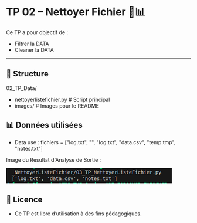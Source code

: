 # TP 02 – Nettoyer Fichier 🧹📊

Ce TP a pour objectif de :
- Filtrer la DATA 
- Cleaner la DATA 

---

## 📁 Structure
02_TP_Data/
- nettoyerlistefichier.py # Script principal
- images/ # Images pour le README

## 📊 Données utilisées 

- Data use : fichiers = ["log.txt", "", "log.txt", "data.csv", "temp.tmp", "notes.txt"]

Image du Resultat d'Analyse de Sortie : 

 ![resultat](images/resultat.png)


## 📄 Licence
- Ce TP est libre d’utilisation à des fins pédagogiques.